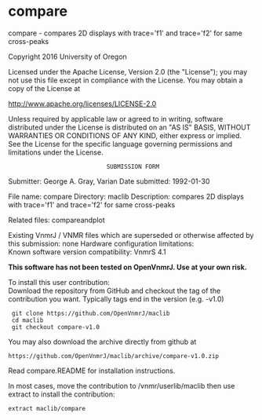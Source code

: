 # compare
 compare - compares 2D displays with trace='f1' and trace='f2' for same
 cross-peaks

 Copyright 2016 University of Oregon

 Licensed under the Apache License, Version 2.0 (the "License");
 you may not use this file except in compliance with the License.
 You may obtain a copy of the License at

   http://www.apache.org/licenses/LICENSE-2.0

 Unless required by applicable law or agreed to in writing, software
 distributed under the License is distributed on an "AS IS" BASIS,
 WITHOUT WARRANTIES OR CONDITIONS OF ANY KIND, either express or implied.
 See the License for the specific language governing permissions and
 limitations under the License.

                                SUBMISSION FORM

Submitter:      George A. Gray, Varian
Date submitted: 1992-01-30

File name:      compare
Directory:      maclib
Description:    compares 2D displays with trace='f1' and trace='f2' for
                same cross-peaks

Related files:  compareandplot

Existing VnmrJ / VNMR files which are superseded or
otherwise affected by this submission:  none
Hardware configuration limitations:     
Known software version compatibility:   VnmrS 4.1

**This software has not been tested on OpenVnmrJ. Use at your own risk.**

To install this user contribution:  
Download the repository from GitHub and checkout the tag of the contribution you want.
Typically tags end in the version (e.g. -v1.0)

     git clone https://github.com/OpenVnmrJ/maclib  
     cd maclib  
     git checkout compare-v1.0


You may also download the archive directly from github at

    https://github.com/OpenVnmrJ/maclib/archive/compare-v1.0.zip

Read compare.README for installation instructions.

In most cases, move the contribution to /vnmr/userlib/maclib 
then use extract to install the contribution:  

    extract maclib/compare